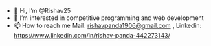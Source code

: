- 👋 Hi, I’m @Rishav25
- 👀 I’m interested in competitive programming and web development
- 📫 How to reach me Mail: rishavpanda1906@gmail.com , Linkedin: https://www.linkedin.com/in/rishav-panda-442273143/

<!---
Rishav25/Rishav25 is a ✨ special ✨ repository because its `README.md` (this file) appears on your GitHub profile.
You can click the Preview link to take a look at your changes.
--->
